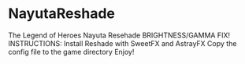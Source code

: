 # NayutaReshade
The Legend of Heroes Nayuta Resehade BRIGHTNESS/GAMMA FIX!
INSTRUCTIONS:
Install Reshade with SweetFX and AstrayFX
Copy the config file to the game directory
Enjoy!
